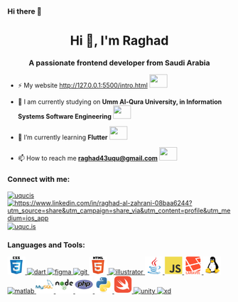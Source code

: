 ### Hi there 👋
<h1 align="center">Hi 👋, I'm Raghad</h1>
<h3 align="center">A passionate frontend developer from Saudi Arabia</h3>




- ⚡ My website http://127.0.0.1:5500/intro.html
    <img src="https://github.com/x5fgh/x5fgh/assets/150478089/6d1de775-2a30-480e-a68f-0f81c9b15430 " height="30" width="40" >

- 🔭 I am currently studying on **Umm Al-Qura University,
 in Information Systems Software Engineering**
  <img src="https://github.com/x5fgh/x5fgh/assets/150478089/822fd786-22f2-49ad-9b36-5bd4893e765f " height="30" width="40" >

- 🌱 I’m currently learning **Flutter**
   <img src="https://github.com/x5fgh/x5fgh/assets/150478089/9fbca304-3c26-410b-8c50-aaa5ef0458df " height="30" width="40" >
   
- 📫 How to reach me **raghad43uqu@gmail.com**
   <img src="https://github.com/x5fgh/x5fgh/assets/150478089/8579ad01-454f-4edc-b6b7-f40f3c361d11" height="30" width="40" >
   


<h3 align="left">Connect with me:</h3>
<p align="left">
<a href="https://twitter.com/uqucis" target="blank">
  <img align="center" src="https://raw.githubusercontent.com/rahuldkjain/github-profile-readme-generator/master/src/images/icons/Social/twitter.svg" alt="uqucis" height="30" width="40" /></a>
  <a href="https://linkedin.com/in/https://www.linkedin.com/in/raghad-al-zahrani-08baa6244?utm_source=share&utm_campaign=share_via&utm_content=profile&utm_medium=ios_app" target="blank"><img align="center" src="https://raw.githubusercontent.com/rahuldkjain/github-profile-readme-generator/master/src/images/icons/Social/linked-in-alt.svg" alt="https://www.linkedin.com/in/raghad-al-zahrani-08baa6244?utm_source=share&utm_campaign=share_via&utm_content=profile&utm_medium=ios_app" height="30" width="40" /></a>
  <a href="https://instagram.com/uquc.is" target="blank">
    <img align="center" src="https://raw.githubusercontent.com/rahuldkjain/github-profile-readme-generator/master/src/images/icons/Social/instagram.svg" alt="uquc.is" height="30" width="40" /></a>
</p>

<h3 align="left">Languages and Tools:</h3>
<p align="left"> <a href="https://www.w3schools.com/css/" target="_blank" rel="noreferrer">
  <img src="https://raw.githubusercontent.com/devicons/devicon/master/icons/css3/css3-original-wordmark.svg" alt="css3" width="40" height="40"/> </a> <a href="https://dart.dev" target="_blank" rel="noreferrer"> 
    <img src="https://www.vectorlogo.zone/logos/dartlang/dartlang-icon.svg" alt="dart" width="40" height="40"/> </a> <a href="https://www.docker.com/" target="_blank" rel="noreferrer"> 
        <img src="https://www.vectorlogo.zone/logos/figma/figma-icon.svg" alt="figma" width="40" height="40"/> </a> <a href="https://www.framer.com/" target="_blank" rel="noreferrer">
            <img src="https://www.vectorlogo.zone/logos/git-scm/git-scm-icon.svg" alt="git" width="40" height="40"/> </a> <a href="https://www.w3.org/html/" target="_blank" rel="noreferrer">
              <img src="https://raw.githubusercontent.com/devicons/devicon/master/icons/html5/html5-original-wordmark.svg" alt="html5" width="40" height="40"/> </a> <a href="https://www.adobe.com/in/products/illustrator.html" target="_blank" rel="noreferrer">
                <img src="https://www.vectorlogo.zone/logos/adobe_illustrator/adobe_illustrator-icon.svg" alt="illustrator" width="40" height="40"/> </a> <a href="https://www.java.com" target="_blank" rel="noreferrer">
                  <img src="https://raw.githubusercontent.com/devicons/devicon/master/icons/java/java-original.svg" alt="java" width="40" height="40"/> </a> <a href="https://developer.mozilla.org/en-US/docs/Web/JavaScript" target="_blank" rel="noreferrer"> 
                    <img src="https://raw.githubusercontent.com/devicons/devicon/master/icons/javascript/javascript-original.svg" alt="javascript" width="40" height="40"/> </a> <a href="https://laravel.com/" target="_blank" rel="noreferrer"> 
                      <img src="https://raw.githubusercontent.com/devicons/devicon/master/icons/laravel/laravel-plain-wordmark.svg" alt="laravel" width="40" height="40"/> </a> <a href="https://www.linux.org/" target="_blank" rel="noreferrer"> 
                        <img src="https://raw.githubusercontent.com/devicons/devicon/master/icons/linux/linux-original.svg" alt="linux" width="40" height="40"/> </a> <a href="https://www.mathworks.com/" target="_blank" rel="noreferrer">
                        <img src="https://upload.wikimedia.org/wikipedia/commons/2/21/Matlab_Logo.png" alt="matlab" width="40" height="40"/> </a> <a href="https://www.mysql.com/" target="_blank" rel="noreferrer">
                          <img src="https://raw.githubusercontent.com/devicons/devicon/master/icons/mysql/mysql-original-wordmark.svg" alt="mysql" width="40" height="40"/> </a> <a href="https://nodejs.org" target="_blank" rel="noreferrer">
                            <img src="https://raw.githubusercontent.com/devicons/devicon/master/icons/nodejs/nodejs-original-wordmark.svg" alt="nodejs" width="40" height="40"/> </a> <a href="https://www.php.net" target="_blank" rel="noreferrer">
                              <img src="https://raw.githubusercontent.com/devicons/devicon/master/icons/php/php-original.svg" alt="php" width="40" height="40"/> </a> <a href="https://www.python.org" target="_blank" rel="noreferrer">
                                <img src="https://raw.githubusercontent.com/devicons/devicon/master/icons/python/python-original.svg" alt="python" width="40" height="40"/> </a> <a href="https://developer.apple.com/swift/" target="_blank" rel="noreferrer">
                                <img src="https://raw.githubusercontent.com/devicons/devicon/master/icons/swift/swift-original.svg" alt="swift" width="40" height="40"/> </a> <a href="https://unity.com/" target="_blank" rel="noreferrer">
                                  <img src="https://www.vectorlogo.zone/logos/unity3d/unity3d-icon.svg" alt="unity" width="40" height="40"/> </a> <a href="https://unrealengine.com/" target="_blank" rel="noreferrer">
                                   <img src="https://cdn.worldvectorlogo.com/logos/adobe-xd.svg" alt="xd" width="40" height="40"/> </a> </p>





